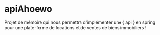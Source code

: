 # apiAhoewo
Projet de mémoire qui nous permettra d'implémenter une { api } en spring pour une plate-forme de locations et de ventes de biens immobiliers !
